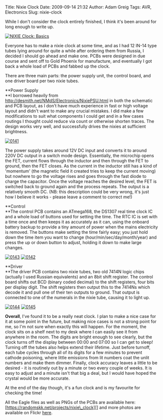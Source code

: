 Title: Nixie Clock
Date: 2009-09-14 21:32
Author: Adam Greig
Tags: AVR, Electronics
Slug: nixie-clock

While I don't consider the clock entirely finished, I think it's been
around for long enough to write up.

<a href="http://www.flickr.com/photos/randomskk/3535053070/" title="NIXIE Clock: Basics"><img src="http://farm3.staticflickr.com/2242/3535053070_095546ec89.jpg" alt="NIXIE Clock: Basics" /></a>

Everyone has to make a nixie clock at some time, and as I had 12 IN-14
type tubes lying around for quite a while after ordering them from
Russia, I decided I should go ahead and make one. PCBs were designed in
due course and sent off to Gold Phoenix for manufacture, and eventually
I got back a whole load of PCBs and fabbed up the clock.

There are three main parts: the power supply unit, the control board,
and one driver board per two nixie tubes.

**Power Supply  
**I borrowed heavily from
http://desmith.net/NMdS/Electronics/NixiePSU.html in both the schematic
and PCB layout, as I don't have much experience in fast or high voltage
layout and didn't want to make any crucial mistakes. I did make a few
modifications to suit what components I could get and in a few cases
routings I thought could reduce via count or otherwise shorten traces.
The design works very well, and successfully drives the nixies at
sufficient brightness.

<a href="http://www.flickr.com/photos/randomskk/3532227288/" title="0141"><img src="http://farm3.staticflickr.com/2286/3532227288_080b64d1e1.jpg" alt="0141" /></a>

The power supply takes around 12V DC input and converts it to around
220V DC output in a switch mode design. Essentially, the microchip opens
the FET, current flows through the inductor and then through the FET to
ground, then the FET closes. As the current in the inductor still has a
kind of 'momentum' (the magnetic field it created tries to keep the
current moving) but nowhere to go the voltage rises and goes through the
fast diode to charge the capacitor. Once the voltage reaches the desired
level, the FET is switched back to ground again and the process repeats.
The output is a relatively smooth DC. (NB: this description could be
very wrong, it's just how I believe it works - please leave a comment to
correct me!)

**Control  
**The control PCB contains an ATmega168, the DS1307 real time clock IC
and a whole load of buttons used for setting the time. The RTC IC is set
with a time once and then keeps it as accurately as it can, using the
onboard battery backup to provide a tiny amount of power when the mains
electricity is removed. The buttons make setting the time fairly easy;
you just hold down the time item you want to change
(hour/min/sec/day/month/year) and press the up or down button to adjust,
holding it down to make large changes.

<a href="http://www.flickr.com/photos/randomskk/3532235978/" title="0143"><img src="http://farm4.staticflickr.com/3558/3532235978_86b044c004.jpg" alt="0143" /></a>
<a href="http://www.flickr.com/photos/randomskk/3532232892/" title="0142"><img src="http://farm3.staticflickr.com/2051/3532232892_4e85e78473.jpg" alt="0142" /></a>

**Driver  
**The driver PCB contains two nixie tubes, two old 7414N logic chips
(actually I used Russian equivalents) and an 8bit shift register. The
control board shifts out BCD (binary coded decimal) to the shift
registers, four bits per display digit. The shift registers then output
this to the 7414Ns which decode it and pull one of their ten outputs to
ground. That output is connected to one of the numerals in the nixie
tube, causing it to light up.

<a href="http://www.flickr.com/photos/randomskk/3532240890/" title="0144"><img src="http://farm4.staticflickr.com/3328/3532240890_bfbe757719.jpg" alt="0144" /></a>
<a href="http://www.flickr.com/photos/randomskk/3532243890/" title="0145"><img src="http://farm3.staticflickr.com/2283/3532243890_7f36d87eb7.jpg" alt="0145" /></a>

**Overall**, I've found it to be a really neat clock. I plan to make a
nice case for it at some point in the future, but making nice cases is
not a strong point for me, so I'm not sure when exactly this will
happen. For the moment, the clock sits on a shelf next to my desk where
I can easily see it from anywhere in the room. The digits are bright
enough to see clearly, but the clock turns off the display between 00:00
and 07:00 so I can get to sleep! Turning off the tubes also helps extend
their lifetime. Just before turnoff, each tube cycles through all of its
digits for a few minutes to prevent cathode poisoning, where little
emissions from lit numbers coat the unlit numbers and make them dimmer.
Finally, clock accuracy leaves a little to be desired - it is routinely
out by a minute or two every couple of weeks. It is easy to adjust and a
minute isn't that big a deal, but I would have hoped the crystal would
be more accurate.

At the end of the day though, it's a fun clock and is my favourite for
checking the time!

All the Eagle files as well as PNGs of the PCBs are available here:
[https://randomskk.net/projects/nixie\_clock][] and more photos are
available on Flickr [here][].

  [https://randomskk.net/projects/nixie\_clock]: https://randomskk.net/projects/nixie_clock
  [here]: http://www.flickr.com/photos/randomskk/sets/72157605942374005/
